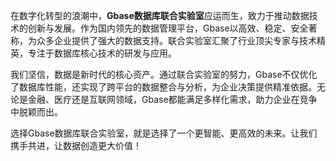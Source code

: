 在数字化转型的浪潮中，**Gbase数据库联合实验室**应运而生，致力于推动数据技术的创新与发展。作为国内领先的数据管理平台，Gbase以高效、稳定、安全著称，为众多企业提供了强大的数据支持。联合实验室汇聚了行业顶尖专家与技术精英，专注于数据库核心技术的研发与应用。

我们坚信，数据是新时代的核心资产。通过联合实验室的努力，Gbase不仅优化了数据库性能，还实现了跨平台的数据整合与分析，为企业决策提供精准依据。无论是金融、医疗还是互联网领域，Gbase都能满足多样化需求，助力企业在竞争中脱颖而出。

选择Gbase数据库联合实验室，就是选择了一个更智能、更高效的未来。让我们携手共进，让数据创造更大价值！
